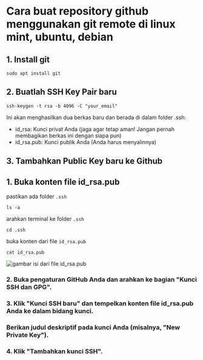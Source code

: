 # Cara buat repository github menggunakan git remote di linux mint, ubuntu, debian

## 1. Install git
```
sudo apt install git
```

## 2. Buatlah SSH Key Pair baru
```
ssh-keygen -t rsa -b 4096 -C "your_email"
```

Ini akan menghasilkan dua berkas baru dan berada di dalam folder .ssh:

- id_rsa: Kunci privat Anda (jaga agar tetap aman! Jangan pernah membagikan berkas ini dengan siapa pun)
- id_rsa.pub: Kunci publik Anda (Anda harus menyalinnya)

## 3. Tambahkan Public Key baru ke Github
## 1. Buka konten file id_rsa.pub
pastikan ada folder `.ssh`
```
ls -a
```
arahkan terminal ke folder `.ssh`
```
cd .ssh
```
buka konten dari file `id_rsa.pub`
```
cat id_rsa.pub
```
![gambar isi dari file id_rsa.pub](/home/ridho/Pictures/rsa.png)
### 2. Buka pengaturan GitHub Anda dan arahkan ke bagian "Kunci SSH dan GPG".
### 3. Klik "Kunci SSH baru" dan tempelkan konten file id_rsa.pub Anda ke dalam bidang kunci.
### Berikan judul deskriptif pada kunci Anda (misalnya, "New Private Key").
### 4. Klik "Tambahkan kunci SSH".